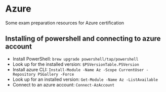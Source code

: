 # Azure

Some exam preparation resources for Azure certification

## Installing of powershell and connecting to azure account

- Install PowerShell: `brew upgrade powershell/tap/powershell`
- Look up for the installed version: `$PSVersionTable.PSVersion`
- Install azure CLI: `Install-Module -Name Az -Scope CurrentUser -Repository PSGallery -Force`
- Look up for an installed version: `Get-Module -Name Az -ListAvailable`
- Connect to an azure account: `Connect-AzAccount`

